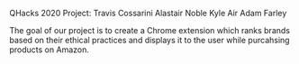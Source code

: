 QHacks 2020 Project:
Travis Cossarini
Alastair Noble
Kyle Air
Adam Farley

The goal of our project is to create a Chrome extension which ranks brands based on their ethical practices and displays it to the user while purcahsing products on Amazon.